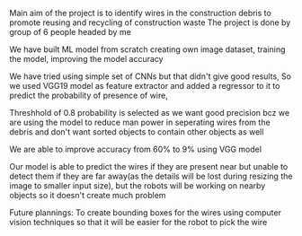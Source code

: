 Main aim of the project is to identify wires in the construction debris to promote reusing and recycling of construction waste
The project is done by group of 6 people headed by me

We have built ML model from scratch creating own image dataset, training the model, improving the model accuracy

We have tried using simple set of CNNs but that didn't give good results, So we used VGG19 model as feature extractor and added a regressor to it to predict the probability of presence of wire,

Threshhold of 0.8 probability is selected as we want good precision bcz we are using the model to reduce man power in seperating wires from the debris and don't want sorted objects to contain other objects as well

We are able to improve accuracy from 60% to 9% using VGG model

Our model is able to predict the wires if they are present near but unable to detect them if they are far away(as the details will be lost during resizing the image to smaller input size), 
but the robots will be working on nearby objects so it doesn't create much problem

Future plannings:
To create bounding boxes for the wires using computer vision techniques so that it will be easier for the robot to pick the wire
